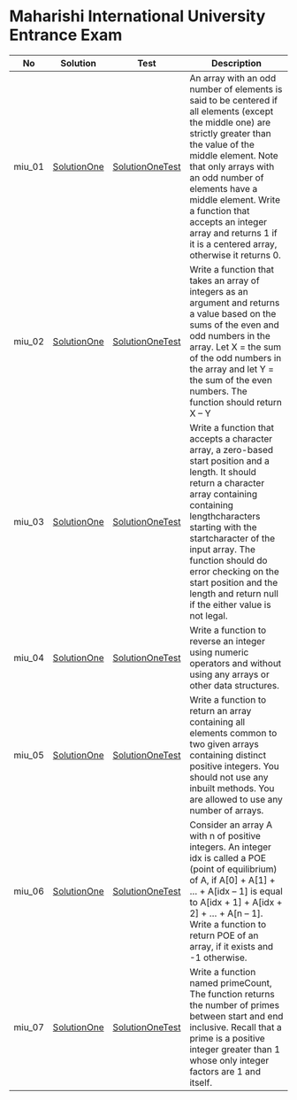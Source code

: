 # Maharishi International University Entrance Exam

| No     | Solution                                               | Test                                                           | Description                                                                                                                                                                                                                                                                                                                                                   |
| ------ | ------------------------------------------------------ | -------------------------------------------------------------- | ------------------------------------------------------------------------------------------------------------------------------------------------------------------------------------------------------------------------------------------------------------------------------------------------------------------------------------------------------------- |
| miu_01 | [SolutionOne](./src/main/java/miu_01/SolutionOne.java) | [SolutionOneTest](./src/test/java/miu_01/SolutionOneTest.java) | An array with an odd number of elements is said to be centered if all elements (except the middle one) are strictly greater than the value of the middle element. Note that only arrays with an odd number of elements have a middle element. Write a function that accepts an integer array and returns 1 if it is a centered array, otherwise it returns 0. |
| miu_02 | [SolutionOne](./src/main/java/miu_02/SolutionOne.java) | [SolutionOneTest](./src/test/java/miu_02/SolutionOneTest.java) | Write a function that takes an array of integers as an argument and returns a value based on the sums of the even and odd numbers in the array. Let X = the sum of the odd numbers in the array and let Y = the sum of the even numbers. The function should return X – Y                                                                                     |
| miu_03 | [SolutionOne](./src/main/java/miu_03/SolutionOne.java) | [SolutionOneTest](./src/test/java/miu_03/SolutionOneTest.java) | Write a function that accepts a character array, a zero-based start position and a length. It should return a character array containing containing lengthcharacters starting with the startcharacter of the input array. The function should do error checking on the start position and the length and return null if the either value is not legal.        |
| miu_04 | [SolutionOne](./src/main/java/miu_04/SolutionOne.java) | [SolutionOneTest](./src/test/java/miu_04/SolutionOneTest.java) | Write a function to reverse an integer using numeric operators and without using any arrays or other data structures.                                                                                                                                                                                                                                         |
| miu_05 | [SolutionOne](./src/main/java/miu_05/SolutionOne.java) | [SolutionOneTest](./src/test/java/miu_05/SolutionOneTest.java) | Write a function to return an array containing all elements common to two given arrays containing distinct positive integers. You should not use any inbuilt methods. You are allowed to use any number of arrays.                                                                                                                                            |
| miu_06 | [SolutionOne](./src/main/java/miu_06/SolutionOne.java) | [SolutionOneTest](./src/test/java/miu_06/SolutionOneTest.java) | Consider an array A with n of positive integers. An integer idx is called a POE (point of equilibrium) of A, if A[0] + A[1] + … + A[idx – 1] is equal to A[idx + 1] + A[idx + 2] + … + A[n – 1]. Write a function to return POE of an array, if it exists and -1 otherwise.                                                                                   |
| miu_07 | [SolutionOne](./src/main/java/miu_07/SolutionOne.java) | [SolutionOneTest](./src/test/java/miu_07/SolutionOneTest.java) | Write a function named primeCount, The function returns the number of primes between start and end inclusive. Recall that a prime is a positive integer greater than 1 whose only integer factors are 1 and itself.                                                                                                                                           |

